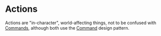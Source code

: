 # Actions

Actions are "in-character", world-affecting things, not to be confused with [Commands](../commands/README.md), although both use the [Command](https://gameprogrammingpatterns.com/command.html) design pattern.

